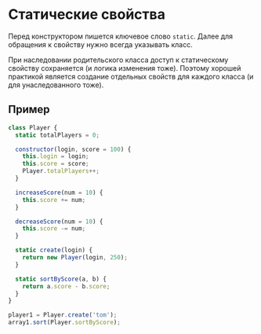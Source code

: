 # Статические свойства

Перед конструктором пишется ключевое слово `static`. Далее для обращения к свойству нужно всегда указывать класс.

При наследовании родительского класса доступ к статическому свойству сохраняется (и логика изменения тоже). Поэтому хорошей практикой является создание отдельных свойств для каждого класса (и для унаследованного тоже).

## Пример

```js
class Player {
  static totalPlayers = 0;

  constructor(login, score = 100) {
    this.login = login;
    this.score = score;
    Player.totalPlayers++;
  }

  increaseScore(num = 10) {
    this.score += num;
  }

  decreaseScore(num = 10) {
    this.score -= num;
  }

  static create(login) {
    return new Player(login, 250);
  }

  static sortByScore(a, b) {
    return a.score - b.score;
  }
}

player1 = Player.create('tom');
array1.sort(Player.sortByScore);
```
